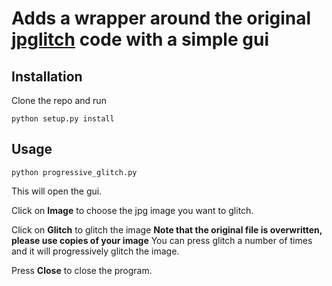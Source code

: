 # Adds a wrapper around the original  [jpglitch](https://github.com/Kareeeeem/jpglitch) code with a simple gui 

## Installation
Clone the repo and run

```
python setup.py install
```

## Usage

``
python progressive_glitch.py 
``

This will open the gui.

Click on **Image** to choose the jpg image you want to glitch.

Click on **Glitch** to glitch the image 
**Note that the original file is overwritten, please use copies of your image**
You can press glitch a number of times and it will progressively glitch the image.

Press **Close** to close the program.


